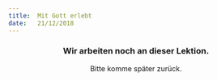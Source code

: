 ```yaml
---
title:  Mit Gott erlebt
date:   21/12/2018
---
```


### <center>Wir arbeiten noch an dieser Lektion.</center>
<center>Bitte komme später zurück.</center>